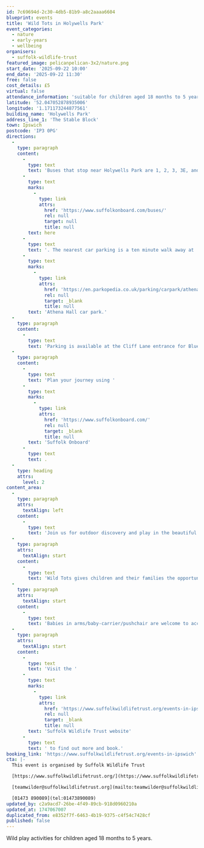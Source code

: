 ```yaml
---
id: 7c69694d-2c30-4db5-81b9-a8c2aaaa6604
blueprint: events
title: 'Wild Tots in Holywells Park'
event_categories:
  - nature
  - early-years
  - wellbeing
organisers:
  - suffolk-wildlife-trust
featured_image: pelicanpelican-3x2/nature.png
start_date: '2025-09-22 10:00'
end_date: '2025-09-22 11:30'
free: false
cost_details: £5
virtual: false
attendance_information: 'suitable for children aged 18 months to 5 years'
latitude: '52.047052878935006'
longitude: '1.171173244877561'
building_name: 'Holywells Park'
address_line_1: 'The Stable Block'
town: Ipswich
postcode: 'IP3 0PG'
directions:
  -
    type: paragraph
    content:
      -
        type: text
        text: 'Buses that stop near Holywells Park are 1, 2, 3, 3E, and 616. The nearest bus stop is six minute walk away, see the latest bus timetables '
      -
        type: text
        marks:
          -
            type: link
            attrs:
              href: 'https://www.suffolkonboard.com/buses/'
              rel: null
              target: null
              title: null
        text: here
      -
        type: text
        text: '. The nearest car parking is a ten minute walk away at '
      -
        type: text
        marks:
          -
            type: link
            attrs:
              href: 'https://en.parkopedia.co.uk/parking/carpark/athena_hall/ip3/ipswich/?arriving=202403251700&leaving=202403251900'
              rel: null
              target: _blank
              title: null
        text: 'Athena Hall car park.'
  -
    type: paragraph
    content:
      -
        type: text
        text: 'Parking is available at the Cliff Lane entrance for Blue Badge and permit holders only.'
  -
    type: paragraph
    content:
      -
        type: text
        text: 'Plan your journey using '
      -
        type: text
        marks:
          -
            type: link
            attrs:
              href: 'https://www.suffolkonboard.com/'
              rel: null
              target: _blank
              title: null
        text: 'Suffolk Onboard'
      -
        type: text
        text: .
  -
    type: heading
    attrs:
      level: 2
content_area:
  -
    type: paragraph
    attrs:
      textAlign: left
    content:
      -
        type: text
        text: 'Join us for outdoor discovery and play in the beautiful and historic Holywells Park.'
  -
    type: paragraph
    attrs:
      textAlign: start
    content:
      -
        type: text
        text: 'Wild Tots gives children and their families the opportunity to learn and play together outdoors. Guided and child-led hands-on experiences help build confidence, encourage creativity, improve communication and language, develop fine and gross motor skills and, importantly, create shared memories for children and adults.'
  -
    type: paragraph
    attrs:
      textAlign: start
    content:
      -
        type: text
        text: 'Babies in arms/baby-carrier/pushchair are welcome to accompany an older sibling to the session.'
  -
    type: paragraph
    attrs:
      textAlign: start
    content:
      -
        type: text
        text: 'Visit the '
      -
        type: text
        marks:
          -
            type: link
            attrs:
              href: 'https://www.suffolkwildlifetrust.org/events-in-ipswich'
              rel: null
              target: _blank
              title: null
        text: 'Suffolk Wildlife Trust website'
      -
        type: text
        text: ' to find out more and book.'
booking_link: 'https://www.suffolkwildlifetrust.org/events-in-ipswich'
cta: |-
  This event is organised by Suffolk Wildlife Trust

  [https://www.suffolkwildlifetrust.org/](https://www.suffolkwildlifetrust.org/)

  [teamwilder@suffolkwildlifetrust.org](mailto:teamwilder@suffolkwildlifetrust.org)

  [01473 890089](tel:01473890089)
updated_by: c2a9acd7-26be-4f49-89cb-918d0960210a
updated_at: 1747067007
duplicated_from: e8352f7f-6463-4b19-9375-c4f54c7428cf
published: false
---
```

Wild play activities for children aged 18 months to 5 years.